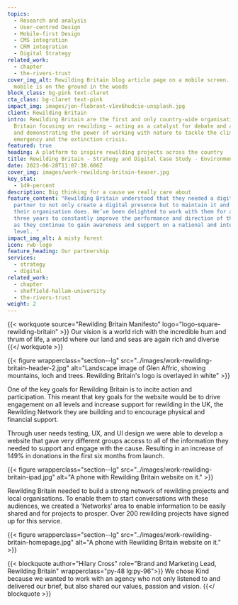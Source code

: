 ```yaml
---
topics:
  - Research and analysis
  - User-centred Design
  - Mobile-first Design
  - CMS integration
  - CRM integration
  - Digital Strategy
related_work:
  - chapter
  - the-rivers-trust
cover_img_alt: Rewilding Britain blog article page on a mobile screen. The
  mobile is on the ground in the woods
block_class: bg-pink text-claret
cta_class: bg-claret text-pink
impact_img: images/jon-flobrant-v1ev6hudcie-unsplash.jpg
client: Rewilding Britain
intro: Rewilding Britain are the first and only country-wide organisation in
  Britain focusing on rewilding – acting as a catalyst for debate and action,
  and demonstrating the power of working with nature to tackle the climate
  emergency and the extinction crisis.
featured: true
heading: A platform to inspire rewilding projects across the country
title: Rewilding Britain - Strategy and Digital Case Study - Environment
date: 2023-06-28T11:07:38.606Z
cover_img: images/work-rewilding-britain-teaser.jpg
key_stat:
  - 149-percent
description: Big thinking for a cause we really care about
feature_content: "Rewilding Britain understood that they needed a digital
  partner to not only create a digital presence but to maintain it and evolve as
  their organisation does. We’ve been delighted to work with them for almost
  three years to constantly improve the performance and direction of their site
  as they continue to gain awareness and support on a national and international
  level. "
impact_img_alt: A misty forest
icon: rwb-logo
feature_heading: Our partnership
services:
  - strategy
  - digital
related_work:
  - chapter
  - sheffield-hallam-university
  - the-rivers-trust
weight: 2
---
```


{{< workquote source="Rewilding Britain Manifesto" logo="logo-square-rewilding-britain" >}}
Our vision is a world rich with the incredible hum and thrum of life, a world where our land and seas are again rich and diverse
{{</ workquote >}}

{{< figure wrapperclass="section--lg" src="../images/work-rewilding-britain-header-2.jpg" alt="Landscape image of Glen Affric, showing mountains, loch and trees. Rewilding Britain's logo is overlayed in white" >}}

One of the key goals for Rewilding Britain is to incite action and participation. This meant that key goals for the website would be to drive engagement on all levels and increase support for rewilding in the UK, the Rewilding Network they are building and to encourage physical and financial support.

Through user needs testing, UX, and UI design we were able to develop a website that gave very different groups access to all of the information they needed to support and engage with the cause. Resulting in an increase of 149% in donations in the first six months from launch.

{{< figure wrapperclass="section--lg" src="../images/work-rewilding-britain-ipad.jpg" alt="A phone with Rewilding Britain website on it." >}}

Rewilding Britain needed to build a strong network of rewilding projects and local organisations. To enable them to start conversations with these audiences, we created a ‘Networks’ area to enable information to be easily shared and for projects to prosper. Over 200 rewilding projects have signed up for this service.

{{< figure wrapperclass="section--lg" src="../images/work-rewilding-britain-homepage.jpg" alt="A phone with Rewilding Britain website on it." >}}

{{< blockquote author="Hilary Cross" role="Brand and Marketing Lead, Rewilding Britain" wrapperclass="py-48 lg:py-96">}}
We chose Kind because we wanted to work with an agency who not only listened to and delivered our brief, but also shared our values, passion and vision.
{{</ blockquote >}}
